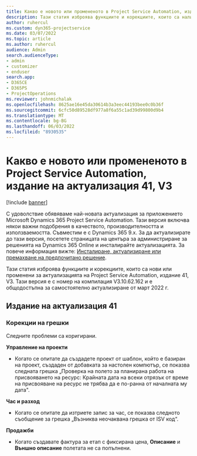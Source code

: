 ```yaml
---
title: Какво е новото или промененото в Project Service Automation, издание на актуализация 41, V3
description: Тази статия изброява функциите и корекциите, които са налични в Microsoft Dynamics 365 Project Service Automation Актуализирано издание 41, V3.
author: ruhercul
ms.custom: dyn365-projectservice
ms.date: 03/07/2022
ms.topic: article
ms.author: ruhercul
audience: Admin
search.audienceType:
- admin
- customizer
- enduser
search.app:
- D365CE
- D365PS
- ProjectOperations
ms.reviewer: johnmichalak
ms.openlocfilehash: 8625ae16e45da30614b3a3eec44193bee0c0b36f
ms.sourcegitcommit: 6cfc50d89528df977a8f6a55c1ad39d99800d9b4
ms.translationtype: MT
ms.contentlocale: bg-BG
ms.lasthandoff: 06/03/2022
ms.locfileid: "8930535"
---
```

# <a name="whats-new-or-changed-in-project-service-automation-update-release-41-v3"></a>Какво е новото или промененото в Project Service Automation, издание на актуализация 41, V3

[!include [banner](../includes/psa-now-project-operations.md)]

С удоволствие обявяваме най-новата актуализация за приложението Microsoft Dynamics 365 Project Service Automation. Тази версия включва някои важни подобрения в качеството, производителността и използваемостта. Съвместим е с Dynamics 365 9.x. За да актуализирате до тази версия, посетете страницата на центъра за администриране за решенията на Dynamics 365 Online и инсталирайте актуализацията. За повече информация вижте: [Инсталиране, актуализиране или премахване на предпочитано решение](/power-platform/admin/install-remove-preferred-solution).

Тази статия изброява функциите и корекциите, които са нови или променени за актуализацията на Project Service Automation, издание 41, V3. Тази версия е с номер на компилация V3.10.62.162 и е общодостъпна за самостоятелно актуализиране от март 2022 г.

## <a name="update-release-41"></a>Издание на актуализация 41

### <a name="bug-fixes"></a>Корекции на грешки

Следните проблеми са коригирани.

**Управление на проекти**
- Когато се опитате да създадете проект от шаблон, който е базиран на проект, създаден от добавката за настолен компютър, се показва следната грешка „Проверка на полето за планирана работа на присвояването на ресурс: Крайната дата на всеки отрязък от време на присвояване на ресурс не трябва да е по-ранна от началната му дата".

**Час и разход**
- Когато се опитате да изтриете запис за час, се показва следното съобщение за грешка „Възниква неочаквана грешка от ISV код“.

**Продажби**
- Когато създавате фактура за етап с фиксирана цена, **Описание** и **Външно описание** полетата не са попълнени. 
